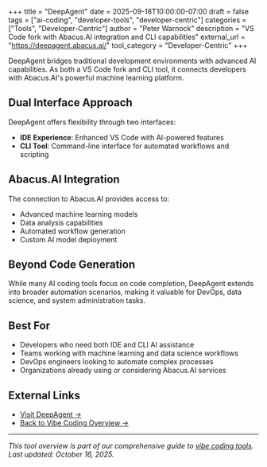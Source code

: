 +++
title = "DeepAgent"
date = 2025-09-18T10:00:00-07:00
draft = false
tags = ["ai-coding", "developer-tools", "developer-centric"]
categories = ["Tools", "Developer-Centric"]
author = "Peter Warnock"
description = "VS Code fork with Abacus.AI integration and CLI capabilities"
external_url = "https://deepagent.abacus.ai/"
tool_category = "Developer-Centric"
+++

DeepAgent bridges traditional development environments with advanced AI capabilities. As both a VS Code fork and CLI tool, it connects developers with Abacus.AI's powerful machine learning platform.

## Dual Interface Approach

DeepAgent offers flexibility through two interfaces:
- **IDE Experience**: Enhanced VS Code with AI-powered features
- **CLI Tool**: Command-line interface for automated workflows and scripting

## Abacus.AI Integration

The connection to Abacus.AI provides access to:
- Advanced machine learning models
- Data analysis capabilities
- Automated workflow generation
- Custom AI model deployment

## Beyond Code Generation

While many AI coding tools focus on code completion, DeepAgent extends into broader automation scenarios, making it valuable for DevOps, data science, and system administration tasks.

## Best For

- Developers who need both IDE and CLI AI assistance
- Teams working with machine learning and data science workflows
- DevOps engineers looking to automate complex processes
- Organizations already using or considering Abacus.AI services

## External Links

- [Visit DeepAgent →](https://deepagent.abacus.ai/)
- [Back to Vibe Coding Overview →](/posts/vibe-coding-revolution/)

---

*This tool overview is part of our comprehensive guide to [vibe coding tools](/posts/vibe-coding-revolution/). Last updated: October 16, 2025.*
